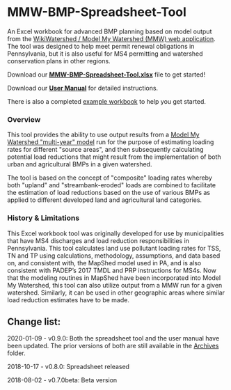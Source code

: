 # MMW-BMP-Spreadsheet-Tool
An Excel workbook for advanced BMP planning based on model output from the [WikiWatershed / Model My Watershed (MMW) web application](https://app.wikiwatershed.org). The tool was designed to help meet permit renewal obligations in Pennsylvania, but it is also useful for MS4 permitting and watershed conservation plans in other regions.

Download our **[MMW-BMP-Spreadsheet-Tool.xlsx](https://raw.githubusercontent.com/WikiWatershed/MMW-BMP-spreadsheet-tool/master/MMW_BMP_Spreadsheet_Tool.xlsx.)** file to get started!

Download our **[User Manual](https://raw.githubusercontent.com/WikiWatershed/MMW-BMP-spreadsheet-tool/master/docs/MMW_BMP_Spreadsheet_Tool_UserManual.pdf)** for detailed instructions.

There is also a completed [example workbook](https://raw.githubusercontent.com/WikiWatershed/MMW-BMP-spreadsheet-tool/master/docs/MMW_BMP_Spreadsheet_Tool(Example).xlsx) to help you get started.

### Overview
This tool provides the ability to use output results from a [Model My Watershed "multi-year" model](https://wikiwatershed.org/documentation/mmw-tech/#watershed-multi-year-model) run for the purpose of estimating loading rates for different "source areas", and then subsequently calculating potential load reductions that might result from the implementation of both urban and agricultural BMPs in a given watershed.

The tool is based on the concept of "composite" loading rates whereby both "upland" and "streambank-eroded" loads are combined to facilitate the estimation of load reductions based on the use of various BMPs as applied to different developed land and agricultural land categories.

### History & Limitations
This Excel workbook tool was originally developed for use by municipalities that have MS4 discharges and load reduction responsibilities in Pennsylvania. This tool calculates land use pollutant loading rates for TSS, TN and TP using calculations, methodology, assumptions, and data based on, and consistent with, the MapShed model used in PA, and is also consistent with PADEP’s 2017 TMDL and PRP instructions for MS4s.
Now that the modeling routines in MapShed have been incorporated into Model My Watershed, this tool can also utilize output from a MMW run for a given watershed. Similarly, it can be used in other geographic areas where similar load reduction estimates have to be made.

## Change list:

2020-01-09 - v0.9.0:  Both the spreadsheet tool and the user manual have been updated.  The prior versions of both are still available in the [Archives](https://github.com/WikiWatershed/MMW-BMP-spreadsheet-tool/tree/master/Archives) folder.

2018-10-17 - v0.8.0:  Spreadsheet released

2018-08-02 - v0.7.0beta:  Beta version
